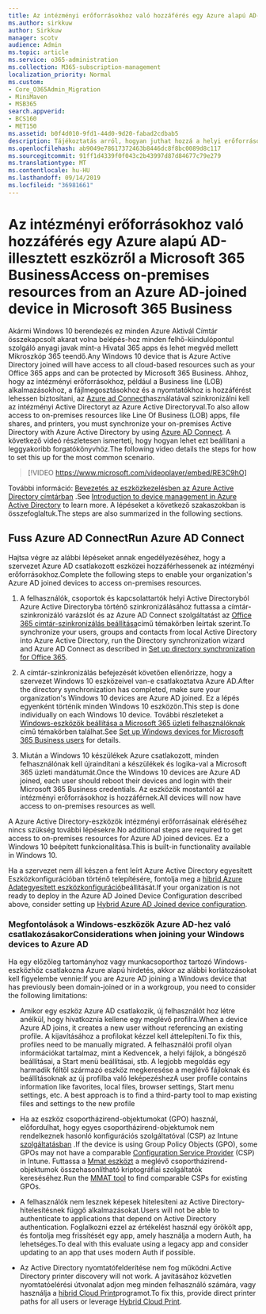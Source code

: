 ```yaml
---
title: Az intézményi erőforrásokhoz való hozzáférés egy Azure alapú AD-illesztett eszközről a Microsoft 365 Business
ms.author: sirkkuw
author: Sirkkuw
manager: scotv
audience: Admin
ms.topic: article
ms.service: o365-administration
ms.collection: M365-subscription-management
localization_priority: Normal
ms.custom:
- Core_O365Admin_Migration
- MiniMaven
- MSB365
search.appverid:
- BCS160
- MET150
ms.assetid: b0f4d010-9fd1-44d0-9d20-fabad2cdbab5
description: Tájékoztatás arról, hogyan juthat hozzá a helyi erőforrásokhoz, például az üzleti alkalmazásokhoz, a fájlmegosztásokhoz és a nyomtatókhoz egy Azure Active Directory-hoz csatlakozott a Windows 10 eszközhöz.
ms.openlocfilehash: ab9049e78617372463b8446dc8f8bc0089d8c117
ms.sourcegitcommit: 91ff1d4339f0f043c2b43997d87d84677c79e279
ms.translationtype: MT
ms.contentlocale: hu-HU
ms.lasthandoff: 09/14/2019
ms.locfileid: "36981661"
---
```

# <a name="access-on-premises-resources-from-an-azure-ad-joined-device-in-microsoft-365-business"></a><span data-ttu-id="fa42f-103">Az intézményi erőforrásokhoz való hozzáférés egy Azure alapú AD-illesztett eszközről a Microsoft 365 Business</span><span class="sxs-lookup"><span data-stu-id="fa42f-103">Access on-premises resources from an Azure AD-joined device in Microsoft 365 Business</span></span>

<span data-ttu-id="fa42f-104">Akármi Windows 10 berendezés ez minden Azure Aktivál Címtár összekapcsolt akarat volna belépés-hoz minden felhő-kiindulópontul szolgáló anyagi javak mint-a Hivatal 365 apps és lehet megvéd mellett Mikroszkóp 365 teendő.</span><span class="sxs-lookup"><span data-stu-id="fa42f-104">Any Windows 10 device that is Azure Active Directory joined will have access to all cloud-based resources such as your Office 365 apps and can be protected by Microsoft 365 Business.</span></span> <span data-ttu-id="fa42f-105">Ahhoz, hogy az intézményi erőforrásokhoz, például a Business line (LOB) alkalmazásokhoz, a fájlmegosztásokhoz és a nyomtatókhoz is hozzáférést lehessen biztosítani, az [Azure ad Connect](https://docs.microsoft.com/en-us/azure/active-directory/connect/active-directory-aadconnect)használatával szinkronizálni kell az intézményi Active Directoryt az Azure Active Directoryval.</span><span class="sxs-lookup"><span data-stu-id="fa42f-105">To also allow access to on-premises resources like Line Of Business (LOB) apps, file shares, and printers, you must synchronize your on-premises Active Directory with Azure Active Directory by using [Azure AD Connect](https://docs.microsoft.com/en-us/azure/active-directory/connect/active-directory-aadconnect).</span></span> <span data-ttu-id="fa42f-106">A következő videó részletesen ismerteti, hogy hogyan lehet ezt beállítani a leggyakoribb forgatókönyvhöz.</span><span class="sxs-lookup"><span data-stu-id="fa42f-106">The following video details the steps for how to set this up for the most common scenario.</span></span>
 
> [!VIDEO https://www.microsoft.com/videoplayer/embed/RE3C9hO]

<span data-ttu-id="fa42f-107">További információ: [Bevezetés az eszközkezelésben az Azure Active Directory címtárban](https://docs.microsoft.com/en-us/azure/active-directory/device-management-introduction) .</span><span class="sxs-lookup"><span data-stu-id="fa42f-107">See [Introduction to device management in Azure Active Directory](https://docs.microsoft.com/en-us/azure/active-directory/device-management-introduction) to learn more.</span></span>
<span data-ttu-id="fa42f-108">A lépéseket a következő szakaszokban is összefoglaltuk.</span><span class="sxs-lookup"><span data-stu-id="fa42f-108">The steps are also summarized in the following sections.</span></span>

## <a name="run-azure-ad-connect"></a><span data-ttu-id="fa42f-109">Fuss Azure AD Connect</span><span class="sxs-lookup"><span data-stu-id="fa42f-109">Run Azure AD Connect</span></span>

<span data-ttu-id="fa42f-110">Hajtsa végre az alábbi lépéseket annak engedélyezéséhez, hogy a szervezet Azure AD csatlakozott eszközei hozzáférhessenek az intézményi erőforrásokhoz.</span><span class="sxs-lookup"><span data-stu-id="fa42f-110">Complete the following steps to enable your organization's Azure AD joined devices to access on-premises resources.</span></span>
  
1. <span data-ttu-id="fa42f-111">A felhasználók, csoportok és kapcsolattartók helyi Active Directoryból Azure Active Directoryba történő szinkronizálásához futtassa a címtár-szinkronizáló varázslót és az Azure AD Connect szolgáltatást az [Office 365 címtár-szinkronizálás beállítása](https://support.office.com/article/1b3b5318-6977-42ed-b5c7-96fa74b08846)című témakörben leírtak szerint.</span><span class="sxs-lookup"><span data-stu-id="fa42f-111">To synchronize your users, groups and contacts from local Active Directory into Azure Active Directory, run the Directory synchronization wizard and Azure AD Connect as described in [Set up directory synchronization for Office 365](https://support.office.com/article/1b3b5318-6977-42ed-b5c7-96fa74b08846).</span></span>
    
2. <span data-ttu-id="fa42f-112">A címtár-szinkronizálás befejezését követően ellenőrizze, hogy a szervezet Windows 10 eszközeivel van-e csatlakoztatva Azure AD.</span><span class="sxs-lookup"><span data-stu-id="fa42f-112">After the directory synchronization has completed, make sure your organization's Windows 10 devices are Azure AD joined.</span></span> <span data-ttu-id="fa42f-113">Ez a lépés egyenként történik minden Windows 10 eszközön.</span><span class="sxs-lookup"><span data-stu-id="fa42f-113">This step is done individually on each Windows 10 device.</span></span> <span data-ttu-id="fa42f-114">További részleteket a [Windows-eszközök beállítása a Microsoft 365 üzleti felhasználóknak](set-up-windows-devices.md) című témakörben találhat.</span><span class="sxs-lookup"><span data-stu-id="fa42f-114">See [Set up Windows devices for Microsoft 365 Business users](set-up-windows-devices.md) for details.</span></span> 
    
3. <span data-ttu-id="fa42f-115">Miután a Windows 10 készülékek Azure csatlakozott, minden felhasználónak kell újraindítani a készülékek és logika-val a Microsoft 365 üzleti mandátumát.</span><span class="sxs-lookup"><span data-stu-id="fa42f-115">Once the Windows 10 devices are Azure AD joined, each user should reboot their devices and login with their Microsoft 365 Business credentials.</span></span> <span data-ttu-id="fa42f-116">Az eszközök mostantól az intézményi erőforrásokhoz is hozzáférnek.</span><span class="sxs-lookup"><span data-stu-id="fa42f-116">All devices will now have access to on-premises resources as well.</span></span>
    
<span data-ttu-id="fa42f-117">A Azure Active Directory-eszközök intézményi erőforrásainak eléréséhez nincs szükség további lépésekre.</span><span class="sxs-lookup"><span data-stu-id="fa42f-117">No additional steps are required to get access to on-premises resources for Azure AD joined devices.</span></span> <span data-ttu-id="fa42f-118">Ez a Windows 10 beépített funkcionalitása.</span><span class="sxs-lookup"><span data-stu-id="fa42f-118">This is built-in functionality available in Windows 10.</span></span> 
  
<span data-ttu-id="fa42f-119">Ha a szervezet nem áll készen a fent leírt Azure Active Directory egyesített Eszközkonfigurációban történő telepítésére, fontolja meg a [hibrid Azure Adategyesített eszközkonfiguráció](manage-windows-devices.md)beállítását.</span><span class="sxs-lookup"><span data-stu-id="fa42f-119">If your organization is not ready to deploy in the Azure AD Joined Device Configuration described above, consider setting up [Hybrid Azure AD Joined device configuration](manage-windows-devices.md).</span></span>
  
### <a name="considerations-when-joining-your-windows-devices-to-azure-ad"></a><span data-ttu-id="fa42f-120">Megfontolások a Windows-eszközök Azure AD-hez való csatlakozásakor</span><span class="sxs-lookup"><span data-stu-id="fa42f-120">Considerations when joining your Windows devices to Azure AD</span></span>

<span data-ttu-id="fa42f-121">Ha egy előzőleg tartományhoz vagy munkacsoporthoz tartozó Windows-eszközhöz csatlakozna Azure alapú hirdetés, akkor az alábbi korlátozásokat kell figyelembe vennie:</span><span class="sxs-lookup"><span data-stu-id="fa42f-121">If you are Azure AD joining a Windows device that has previously been domain-joined or in a workgroup, you need to consider the following limitations:</span></span>
  
- <span data-ttu-id="fa42f-122">Amikor egy eszköz Azure AD csatlakozik, új felhasználót hoz létre anélkül, hogy hivatkoznia kellene egy meglévő profilra.</span><span class="sxs-lookup"><span data-stu-id="fa42f-122">When a device Azure AD joins, it creates a new user without referencing an existing profile.</span></span> <span data-ttu-id="fa42f-123">A kijavításához a profilokat kézzel kell áttelepíteni.</span><span class="sxs-lookup"><span data-stu-id="fa42f-123">To fix this, profiles need to be manually migrated.</span></span> <span data-ttu-id="fa42f-124">A felhasználói profil olyan információkat tartalmaz, mint a Kedvencek, a helyi fájlok, a böngésző beállításai, a Start menü beállításai, stb. A legjobb megoldás egy harmadik féltől származó eszköz megkeresése a meglévő fájloknak és beállításoknak az új profilba való leképezéshez</span><span class="sxs-lookup"><span data-stu-id="fa42f-124">A user profile contains information like favorites, local files, browser settings, Start menu settings, etc. A best approach is to find a third-party tool to map existing files and settings to the new profile</span></span>

- <span data-ttu-id="fa42f-125">Ha az eszköz csoportházirend-objektumokat (GPO) használ, előfordulhat, hogy egyes csoportházirend-objektumok nem rendelkeznek hasonló konfigurációs szolgáltatóval (CSP) az Intune [szolgáltatásban](https://docs.microsoft.com/windows/configuration/provisioning-packages/how-it-pros-can-use-configuration-service-providers) .</span><span class="sxs-lookup"><span data-stu-id="fa42f-125">If the device is using Group Policy Objects (GPO), some GPOs may not have a comparable [Configuration Service Provider](https://docs.microsoft.com/windows/configuration/provisioning-packages/how-it-pros-can-use-configuration-service-providers) (CSP) in Intune.</span></span> <span data-ttu-id="fa42f-126">Futtassa a [Mmat eszközt](https://www.microsoft.com/download/details.aspx?id=45520) a meglévő csoportházirend-objektumok összehasonlítható kriptográfiai szolgáltatók kereséséhez.</span><span class="sxs-lookup"><span data-stu-id="fa42f-126">Run the [MMAT tool](https://www.microsoft.com/download/details.aspx?id=45520) to find comparable CSPs for existing GPOs.</span></span>

- <span data-ttu-id="fa42f-127">A felhasználók nem lesznek képesek hitelesíteni az Active Directory-hitelesítésnek függő alkalmazásokat.</span><span class="sxs-lookup"><span data-stu-id="fa42f-127">Users will not be able to authenticate to applications that depend on Active Directory authentication.</span></span> <span data-ttu-id="fa42f-128">Foglalkozni ezzel az értékelést használ egy örökölt app, és fontolja meg frissítését egy app, amely használja a modern Auth, ha lehetséges.</span><span class="sxs-lookup"><span data-stu-id="fa42f-128">To deal with this evaluate using a legacy app and consider updating to an app that uses modern Auth if possible.</span></span>

- <span data-ttu-id="fa42f-129">Az Active Directory nyomtatófelderítése nem fog működni.</span><span class="sxs-lookup"><span data-stu-id="fa42f-129">Active Directory printer discovery will not work.</span></span> <span data-ttu-id="fa42f-130">A javításához közvetlen nyomtatóelérési útvonalat adjon meg minden felhasználó számára, vagy használja a [hibrid Cloud Print](https://docs.microsoft.com/windows-server/administration/hybrid-cloud-print/hybrid-cloud-print-deploy)programot.</span><span class="sxs-lookup"><span data-stu-id="fa42f-130">To fix this, provide direct printer paths for all users or leverage [Hybrid Cloud Print](https://docs.microsoft.com/windows-server/administration/hybrid-cloud-print/hybrid-cloud-print-deploy).</span></span>
